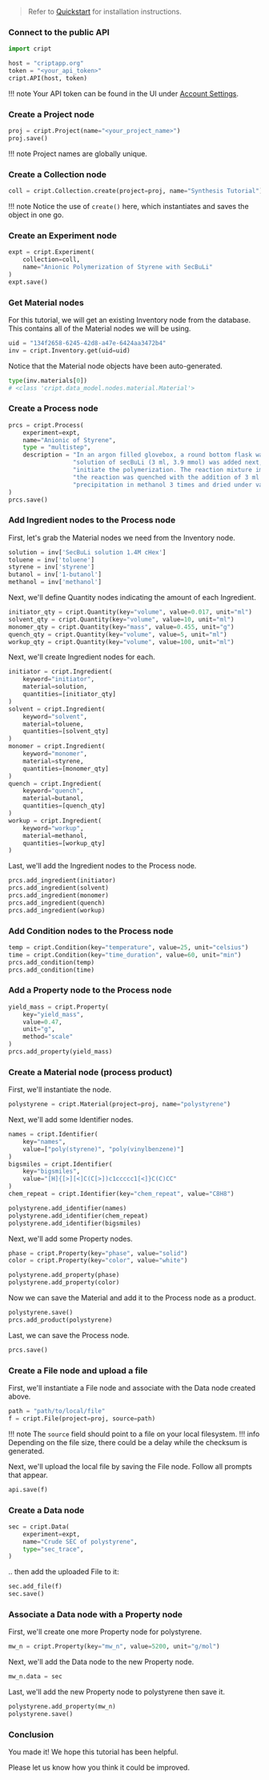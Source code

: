 > Refer to [Quickstart](./quickstart.md) for installation instructions.

### Connect to the public API
``` py
import cript

host = "criptapp.org"
token = "<your_api_token>"  
cript.API(host, token)
```
!!! note
    Your API token can be found in the UI under [Account Settings](https://criptapp.org/settings/).


### Create a Project node
``` py
proj = cript.Project(name="<your_project_name>")
proj.save()
```
!!! note
    Project names are globally unique.


### Create a Collection node
``` py
coll = cript.Collection.create(project=proj, name="Synthesis Tutorial")
```
!!! note
    Notice the use of `create()` here, which instantiates and saves the object in one go.

### Create an Experiment node
``` py
expt = cript.Experiment(
    collection=coll, 
    name="Anionic Polymerization of Styrene with SecBuLi"
)
expt.save()
```

### Get Material nodes
For this tutorial, we will get an existing Inventory node from the database.  
This contains all of the Material nodes we will be using.
``` py
uid = "134f2658-6245-42d8-a47e-6424aa3472b4"
inv = cript.Inventory.get(uid=uid)
```

Notice that the Material node objects have been auto-generated.
``` py
type(inv.materials[0])
# <class 'cript.data_model.nodes.material.Material'>
```

### Create a Process node
``` py
prcs = cript.Process(
    experiment=expt, 
    name="Anionic of Styrene",
    type = "multistep",
    description = "In an argon filled glovebox, a round bottom flask was filled with 216 ml of dried toluene. The "
                  "solution of secBuLi (3 ml, 3.9 mmol) was added next, followed by styrene (22.3 g, 176 mmol) to "
                  "initiate the polymerization. The reaction mixture immediately turned orange. After 30 min, "
                  "the reaction was quenched with the addition of 3 ml of methanol. The polymer was isolated by "
                  "precipitation in methanol 3 times and dried under vacuum."
)
prcs.save()
```

### Add Ingredient nodes to the Process node
First, let's grab the Material nodes we need from the Inventory node.
``` py
solution = inv['SecBuLi solution 1.4M cHex']
toluene = inv['toluene']
styrene = inv['styrene']
butanol = inv['1-butanol']
methanol = inv['methanol']
```
Next, we'll define Quantity nodes indicating the amount of each Ingredient.
``` py
initiator_qty = cript.Quantity(key="volume", value=0.017, unit="ml")
solvent_qty = cript.Quantity(key="volume", value=10, unit="ml")
monomer_qty = cript.Quantity(key="mass", value=0.455, unit="g")
quench_qty = cript.Quantity(key="volume", value=5, unit="ml")
workup_qty = cript.Quantity(key="volume", value=100, unit="ml")
```
Next, we'll create Ingredient nodes for each.
``` py
initiator = cript.Ingredient(
    keyword="initiator", 
    material=solution, 
    quantities=[initiator_qty]
)
solvent = cript.Ingredient(
    keyword="solvent", 
    material=toluene, 
    quantities=[solvent_qty]
)
monomer = cript.Ingredient(
    keyword="monomer", 
    material=styrene, 
    quantities=[monomer_qty]
)
quench = cript.Ingredient(
    keyword="quench", 
    material=butanol, 
    quantities=[quench_qty]
)
workup = cript.Ingredient(
    keyword="workup", 
    material=methanol, 
    quantities=[workup_qty]
)
```
Last, we'll add the Ingredient nodes to the Process node.
``` py
prcs.add_ingredient(initiator)
prcs.add_ingredient(solvent)
prcs.add_ingredient(monomer)
prcs.add_ingredient(quench)
prcs.add_ingredient(workup)
```

### Add Condition nodes to the Process node
``` py
temp = cript.Condition(key="temperature", value=25, unit="celsius")
time = cript.Condition(key="time_duration", value=60, unit="min")
prcs.add_condition(temp)
prcs.add_condition(time)
```

### Add a Property node to the Process node
``` py
yield_mass = cript.Property(
    key="yield_mass", 
    value=0.47, 
    unit="g", 
    method="scale"
)
prcs.add_property(yield_mass)
```

### Create a Material node (process product)
First, we'll instantiate the node.
``` py
polystyrene = cript.Material(project=proj, name="polystyrene")
```
Next, we'll add some Identifier nodes.
``` py
names = cript.Identifier(
    key="names", 
    value=["poly(styrene)", "poly(vinylbenzene)"]
)
bigsmiles = cript.Identifier(
    key="bigsmiles", 
    value="[H]{[>][<]C(C[>])c1ccccc1[<]}C(C)CC"
)
chem_repeat = cript.Identifier(key="chem_repeat", value="C8H8")

polystyrene.add_identifier(names)
polystyrene.add_identifier(chem_repeat)
polystyrene.add_identifier(bigsmiles)
```
Next, we'll add some Property nodes.
``` py
phase = cript.Property(key="phase", value="solid")
color = cript.Property(key="color", value="white")

polystyrene.add_property(phase)
polystyrene.add_property(color)
```
Now we can save the Material and add it to the Process node as a product.
``` py
polystyrene.save()
prcs.add_product(polystyrene)
```
Last, we can save the Process node.
``` py
prcs.save()
```

### Create a File node and upload a file
First, we'll instantiate a File node and associate with the Data node created above.
``` py
path = "path/to/local/file"
f = cript.File(project=proj, source=path)
```
!!! note
    The `source` field should point to a file on your local filesystem. 
!!! info
    Depending on the file size, there could be a delay while the checksum is generated.

Next, we'll upload the local file by saving the File node. Follow all prompts that appear.
``` py
api.save(f)
```

### Create a Data node
``` py
sec = cript.Data(
    experiment=expt, 
    name="Crude SEC of polystyrene", 
    type="sec_trace",
)
```
.. then add the uploaded File to it:
```python
sec.add_file(f)
sec.save()
```

### Associate a Data node with a Property node
First, we'll create one more Property node for polystyrene.
``` py
mw_n = cript.Property(key="mw_n", value=5200, unit="g/mol")
```
Next, we'll add the Data node to the new Property node.
``` py
mw_n.data = sec
```
Last, we'll add the new Property node to polystyrene then save it.
``` py
polystyrene.add_property(mw_n)
polystyrene.save()
```

### Conclusion
You made it! We hope this tutorial has been helpful.  

Please let us know how you think it could be improved.

